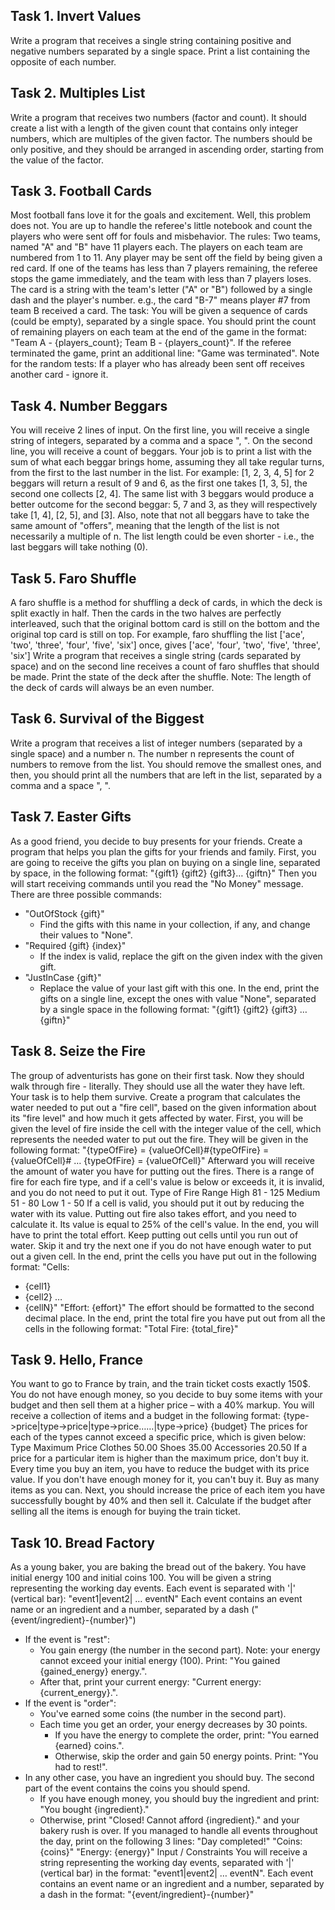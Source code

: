 ## Task 1. Invert Values
Write a program that receives a single string containing positive and negative numbers separated by a single space. Print a list containing the opposite of each number.



## Task 2. Multiples List
Write a program that receives two numbers (factor and count). It should create a list with a length of the given count that contains only integer numbers, which are multiples of the given factor. The numbers should be only positive, and they should be arranged in ascending order, starting from the value of the factor.



## Task 3. Football Cards
Most football fans love it for the goals and excitement. Well, this problem does not. You are up to handle the referee's little notebook and count the players who were sent off for fouls and misbehavior.
The rules: Two teams, named "A" and "B" have 11 players each. The players on each team are numbered from 1 to 11. Any player may be sent off the field by being given a red card. If one of the teams has less than 7 players remaining, the referee stops the game immediately, and the team with less than 7 players loses.
The card is a string with the team's letter ("A" or "B") followed by a single dash and the player's number. e.g., the card "B-7" means player #7 from team B received a card.
The task: You will be given a sequence of cards (could be empty), separated by a single space. You should print the count of remaining players on each team at the end of the game in the format: "Team A - {players_count}; Team B - {players_count}". If the referee terminated the game, print an additional line: "Game was terminated".
Note for the random tests: If a player who has already been sent off receives another card - ignore it.



## Task 4. Number Beggars
You will receive 2 lines of input. On the first line, you will receive a single string of integers, separated by a comma and a space ", ". On the second line, you will receive a count of beggars. Your job is to print a list with the sum of what each beggar brings home, assuming they all take regular turns, from the first to the last number in the list.
For example: [1, 2, 3, 4, 5] for 2 beggars will return a result of 9 and 6, as the first one takes [1, 3, 5], the second one collects [2, 4]. The same list with 3 beggars would produce a better outcome for the second beggar: 5, 7 and 3, as they will respectively take [1, 4], [2, 5], and [3].
Also, note that not all beggars have to take the same amount of "offers", meaning that the length of the list is not necessarily a multiple of n. The list length could be even shorter - i.e., the last beggars will take nothing (0).



## Task 5. Faro Shuffle
A faro shuffle is a method for shuffling a deck of cards, in which the deck is split exactly in half. Then the cards in the two halves are perfectly interleaved, such that the original bottom card is still on the bottom and the original top card is still on top.
For example, faro shuffling the list ['ace', 'two', 'three', 'four', 'five', 'six'] once, gives ['ace', 'four', 'two', 'five', 'three', 'six']
Write a program that receives a single string (cards separated by space) and on the second line receives a count of faro shuffles that should be made. Print the state of the deck after the shuffle.
Note: The length of the deck of cards will always be an even number.



## Task 6. Survival of the Biggest
Write a program that receives a list of integer numbers (separated by a single space) and a number n. The number n represents the count of numbers to remove from the list. You should remove the smallest ones, and then, you should print all the numbers that are left in the list, separated by a comma and a space ", ".



## Task 7. Easter Gifts
As a good friend, you decide to buy presents for your friends.
Create a program that helps you plan the gifts for your friends and family. First, you are going to receive the gifts you plan on buying on a single line, separated by space, in the following format:
"{gift1} {gift2} {gift3}… {giftn}"
Then you will start receiving commands until you read the "No Money" message. There are three possible commands:
 - "OutOfStock {gift}"
	 - Find the gifts with this name in your collection, if any, and change their values to "None".  
 - "Required {gift} {index}"
	 - If the index is valid, replace the gift on the given index with the given gift. 
 - "JustInCase {gift}"
	- Replace the value of your last gift with this one. 
In the end, print the gifts on a single line, except the ones with value "None", separated by a single space in the following format:
"{gift1} {gift2} {gift3} … {giftn}"



## Task 8. Seize the Fire
The group of adventurists has gone on their first task. Now they should walk through fire - literally. They should use all the water they have left. Your task is to help them survive.
Create a program that calculates the water needed to put out a "fire cell", based on the given information about its "fire level" and how much it gets affected by water.
First, you will be given the level of fire inside the cell with the integer value of the cell, which represents the needed water to put out the fire.  They will be given in the following format:
"{typeOfFire} = {valueOfCell}#{typeOfFire} = {valueOfCell}# … {typeOfFire} = {valueOfCell}"
Afterward you will receive the amount of water you have for putting out the fires. There is a range of fire for each fire type, and if a cell's value is below or exceeds it, it is invalid, and you do not need to put it out.
Type of Fire	Range
High	81 - 125
Medium	51 - 80
Low	1 - 50
If a cell is valid, you should put it out by reducing the water with its value. Putting out fire also takes effort, and you need to calculate it. Its value is equal to 25% of the cell's value. In the end, you will have to print the total effort. Keep putting out cells until you run out of water. Skip it and try the next one if you do not have enough water to put out a given cell. In the end, print the cells you have put out in the following format:
"Cells:
 - {cell1}
 - {cell2}
 …
 - {cellN}"
"Effort: {effort}"
The effort should be formatted to the second decimal place. 
In the end, print the total fire you have put out from all the cells in the following format: 
"Total Fire: {total_fire}"



## Task 9. Hello, France
You want to go to France by train, and the train ticket costs exactly 150$. You do not have enough money, so you decide to buy some items with your budget and then sell them at a higher price – with a 40% markup.
You will receive a collection of items and a budget in the following format:
{type->price|type->price|type->price……|type->price}
{budget}
The prices for each of the types cannot exceed a specific price, which is given below:
Type	Maximum Price
Clothes	50.00
Shoes	35.00
Accessories	20.50
If a price for a particular item is higher than the maximum price, don't buy it. Every time you buy an item, you have to reduce the budget with its price value. If you don't have enough money for it, you can't buy it. Buy as many items as you can.
Next, you should increase the price of each item you have successfully bought by 40% and then sell it. Calculate if the budget after selling all the items is enough for buying the train ticket.


	
## Task 10. Bread Factory
As a young baker, you are baking the bread out of the bakery. 
You have initial energy 100 and initial coins 100. You will be given a string representing the working day events. Each event is separated with '|' (vertical bar): "event1|event2| … eventN"
Each event contains an event name or an ingredient and a number, separated by a dash ("{event/ingredient}-{number}")
 - If the event is "rest":
	 - You gain energy (the number in the second part). Note: your energy cannot exceed your initial energy (100). Print: "You gained {gained_energy} energy.". 
	- After that, print your current energy: "Current energy: {current_energy}.".
 - If the event is "order": 
	- You've earned some coins (the number in the second part). 
	- Each time you get an order, your energy decreases by 30 points.
		- If you have the energy to complete the order, print: "You earned {earned} coins.".
		- Otherwise, skip the order and gain 50 energy points. Print: "You had to rest!".
 - In any other case, you have an ingredient you should buy. The second part of the event contains the coins you should spend. 
	- If you have enough money, you should buy the ingredient and print:
"You bought {ingredient}."
	 - Otherwise, print "Closed! Cannot afford {ingredient}." and your bakery rush is over. 
If you managed to handle all events throughout the day, print on the following 3 lines: 
"Day completed!"
"Coins: {coins}"
"Energy: {energy}"
Input / Constraints
You will receive a string representing the working day events, separated with '|' (vertical bar) in the format:
"event1|event2| … eventN".
Each event contains an event name or an ingredient and a number, separated by a dash in the format: "{event/ingredient}-{number}"
